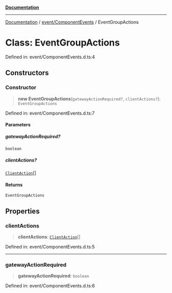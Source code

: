 [**Documentation**](../../../index.md)

***

[Documentation](../../../index.md) / [event/ComponentEvents](../index.md) / EventGroupActions

# Class: EventGroupActions

Defined in: event/ComponentEvents.d.ts:4

## Constructors

### Constructor

> **new EventGroupActions**(`gatewayActionRequired?`, `clientActions?`): `EventGroupActions`

Defined in: event/ComponentEvents.d.ts:7

#### Parameters

##### gatewayActionRequired?

`boolean`

##### clientActions?

[`ClientAction`](../type-aliases/ClientAction.md)[]

#### Returns

`EventGroupActions`

## Properties

### clientActions

> **clientActions**: [`ClientAction`](../type-aliases/ClientAction.md)[]

Defined in: event/ComponentEvents.d.ts:5

***

### gatewayActionRequired

> **gatewayActionRequired**: `boolean`

Defined in: event/ComponentEvents.d.ts:6
